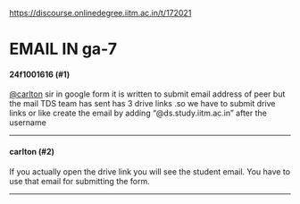 https://discourse.onlinedegree.iitm.ac.in/t/172021

<html><head><meta charset='utf-8'><title>EMAIL IN ga-7</title></head><body>
<h1>EMAIL IN ga-7</h1>
<h4>24f1001616 (#1)</h4>
<p><a class="mention" href="/u/carlton">@carlton</a> sir in google form it is written to submit email address of peer but the mail TDS team has sent has 3 drive links .so we have to submit drive links or like create the email by adding “<span class="mention">@ds.study.iitm.ac.in</span>” after the username</p><hr>

<h4>carlton (#2)</h4>
<p>If you actually open the drive link you will see the student email. You have to use that email for submitting the form.</p><hr>

</body></html>